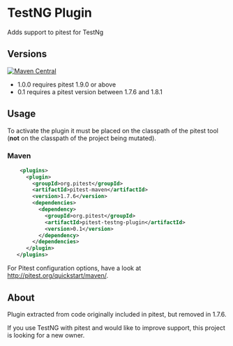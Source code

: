 # TestNG Plugin 

Adds support to pitest for TestNg

## Versions

[![Maven Central](https://maven-badges.herokuapp.com/maven-central/org.pitest/pitest-testng-plugin/badge.svg?style=flat)](https://maven-badges.herokuapp.com/maven-central/org.pitest/pitest-testng-plugin)

* 1.0.0 requires pitest 1.9.0 or above
* 0.1 requires a pitest version between 1.7.6 and 1.8.1 

## Usage

To activate the plugin it must be placed on the classpath of the pitest tool (**not** on the classpath of the project being mutated).

### Maven

```xml
    <plugins>
      <plugin>
        <groupId>org.pitest</groupId>
        <artifactId>pitest-maven</artifactId>
        <version>1.7.6</version>
        <dependencies>
          <dependency>
            <groupId>org.pitest</groupId>
            <artifactId>pitest-testng-plugin</artifactId>
            <version>0.1</version>
          </dependency>
        </dependencies>
      </plugin>
   </plugins>
```
For Pitest configuration options, have a look at http://pitest.org/quickstart/maven/.


## About

Plugin extracted from code originally included in pitest, but removed in 1.7.6.

If you use TestNG with pitest and would like to improve support, this project is looking for a new owner.
